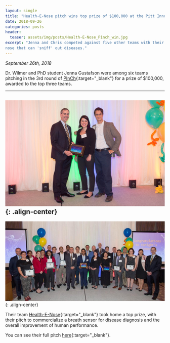 ```yaml
---
layout: single
title: "Health-E-Nose pitch wins top prize of $100,000 at the Pitt Innovation Challenge (PInCh)."
date: 2018-09-26
categories: posts
header:
  teaser: assets/img/posts/Health-E-Nose_Pinch_win.jpg
excerpt: "Jenna and Chris competed against five other teams with their pitch for a portable electronic
nose that can 'sniff' out diseases."
---
```

*September 26th, 2018*

Dr. Wilmer and PhD student Jenna Gustafson were among six teams pitching in the 3rd round of [PInCh](http://www.pinch.pitt.edu/index.htm){:target="_blank"} for a prize of $100,000, awarded to the
top three teams.

---------
![award_image](/assets/img/posts/Health-E-Nose_Pinch_win.jpg){: .align-center}
---------
![award_image](/assets/img/posts/pinch2018_group.jpg){: .align-center}

Their team [Health-E-Nose](https://www.youtube.com/watch?v=ZUC0e-4XCZ0&t=2s){:target="_blank"} took
home a top prize, with their pitch to commercialize a breath sensor for disease diagnosis and the
overall improvement of human performance.

You can see their full pitch [here](https://www.youtube.com/watch?v=e1YrEyWWJxU&feature=youtu.be){:target="_blank"}.
